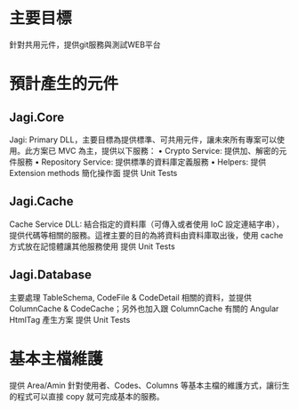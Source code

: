 # 主要目標
針對共用元件，提供git服務與測試WEB平台

# 預計產生的元件
## Jagi.Core
Jagi: Primary DLL，主要目標為提供標準、可共用元件，讓未來所有專案可以使用。此方案已 MVC 為主，提供以下服務：
	• Crypto Service: 提供加、解密的元件服務
	• Repository Service: 提供標準的資料庫定義服務
	• Helpers: 提供 Extension methods 簡化操作面
提供 Unit Tests

## Jagi.Cache
Cache Service DLL: 結合指定的資料庫（可傳入或者使用 IoC 設定連結字串），提供代碼等相關的服務。這裡主要的目的為將資料由資料庫取出後，使用 cache 方式放在記憶體讓其他服務使用
提供 Unit Tests

## Jagi.Database
主要處理 TableSchema, CodeFile & CodeDetail 相關的資料，並提供 ColumnCache & CodeCache；另外也加入跟 ColumnCache 有關的 Angular HtmlTag 產生方案
提供 Unit Tests

# 基本主檔維護
提供 Area/Amin 針對使用者、Codes、Columns 等基本主檔的維護方式，讓衍生的程式可以直接 copy 就可完成基本的服務。
